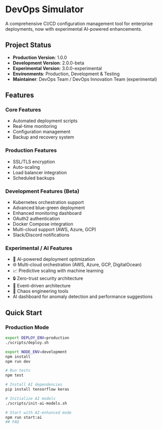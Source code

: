 # DevOps Simulator

A comprehensive CI/CD configuration management tool for enterprise deployments, now with experimental AI-powered enhancements.

## Project Status
- **Production Version**: 1.0.0
- **Development Version**: 2.0.0-beta
- **Experimental Version**: 3.0.0-experimental
- **Environments**: Production, Development & Testing
- **Maintainer**: DevOps Team / DevOps Innovation Team (experimental)

## Features

### Core Features
- Automated deployment scripts
- Real-time monitoring
- Configuration management
- Backup and recovery system

### Production Features
- SSL/TLS encryption
- Auto-scaling
- Load balancer integration
- Scheduled backups

### Development Features (Beta)
- Kubernetes orchestration support
- Advanced blue-green deployment
- Enhanced monitoring dashboard
- OAuth2 authentication
- Docker Compose integration
- Multi-cloud support (AWS, Azure, GCP)
- Slack/Discord notifications

### Experimental / AI Features
- 🤖 AI-powered deployment optimization
- 🌐 Multi-cloud orchestration (AWS, Azure, GCP, DigitalOcean)
- 📈 Predictive scaling with machine learning
- 🔒 Zero-trust security architecture
- 🌊 Event-driven architecture
- 🎯 Chaos engineering tools
- AI dashboard for anomaly detection and performance suggestions

## Quick Start

### Production Mode
```bash
export DEPLOY_ENV=production
./scripts/deploy.sh

export NODE_ENV=development
npm install
npm run dev

# Run tests
npm test

# Install AI dependencies
pip install tensorflow keras

# Initialize AI models
./scripts/init-ai-models.sh

# Start with AI-enhanced mode
npm run start:ai
## FAQ
